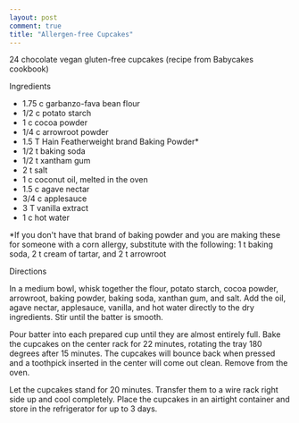 ```yaml
---
layout: post
comment: true
title: "Allergen-free Cupcakes"
---
```

24 chocolate vegan gluten-free cupcakes (recipe from Babycakes cookbook)

Ingredients
<ul>
	<li>1.75 c garbanzo-fava bean flour</li>
	<li>1/2 c potato starch</li>
	<li>1 c cocoa powder</li>
	<li>1/4 c arrowroot powder</li>
	<li>1.5 T Hain Featherweight brand Baking Powder*</li>
	<li>1/2 t baking soda</li>
	<li>1/2 t xantham gum</li>
	<li>2 t salt</li>
	<li>1 c coconut oil, melted in the oven</li>
	<li>1.5 c agave nectar</li>
	<li>3/4 c applesauce</li>
	<li>3 T vanilla extract</li>
	<li>1 c hot water</li>
</ul>
*If you don't have that brand of baking powder and you are making these for someone with a corn allergy, substitute with the following: 1 t baking soda, 2 t cream of tartar, and 2 t arrowroot

Directions

In a medium bowl, whisk together the flour, potato starch, cocoa powder, arrowroot, baking powder, baking soda, xanthan gum, and salt. Add the oil, agave nectar, applesauce, vanilla, and hot water directly to the dry ingredients. Stir until the batter is smooth.

Pour batter into each prepared cup until they are almost entirely full. Bake the cupcakes on the center rack for 22 minutes, rotating the tray 180 degrees after 15 minutes. The cupcakes will bounce back when pressed and a toothpick inserted in the center will come out clean. Remove from the oven.

Let the cupcakes stand for 20 minutes. Transfer them to a wire rack right side up and cool completely. Place the cupcakes in an airtight container and store in the refrigerator for up to 3 days.
